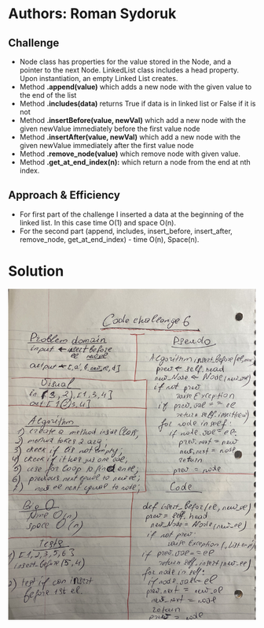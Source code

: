 # Authors: Roman Sydoruk

## Challenge
* Node class has properties for the value stored in the Node, and a pointer to the next Node. LinkedList class includes a head property. Upon instantiation, an empty Linked List creates.
* Method <b>.append(value)</b> which adds a new node with the given value to the end of the list
* Method <b> .includes(data)</b > returns True if data is in linked list or False if it is not
* Method <b>.insertBefore(value, newVal)</b> which add a new node with the given newValue immediately before the first value node
* Method <b>.insertAfter(value, newVal)</b> which add a new node with the given newValue immediately after the first value node
* Method <b>.remove_node(value)</b> which remove node with given value.
* Method <b>.get_at_end_index(n):</b> which return a node from the end at nth index.

## Approach & Efficiency
* For first part of the  challenge I inserted a data at the beginning of the linked list. In this case time O(1) and space O(n).
* For the second part (append, includes, insert_before, insert_after, remove_node, get_at_end_index) - time O(n), Space(n). 

# Solution
<img src="https://github.com/sydoruk89/python-data-structures-and-algorithms/blob/master/assets/challenge-6.jpg">
